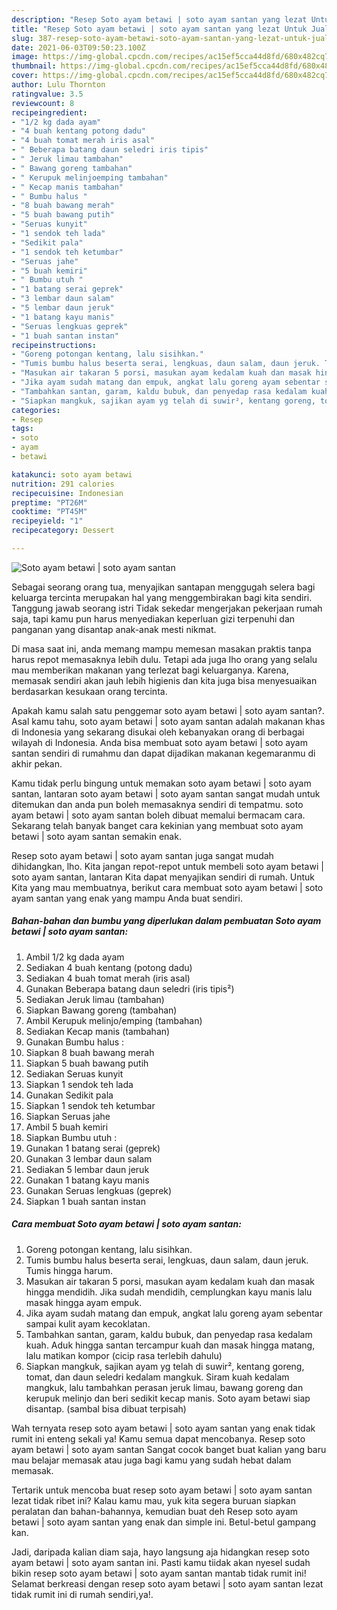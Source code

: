 ```yaml
---
description: "Resep Soto ayam betawi | soto ayam santan yang lezat Untuk Jualan"
title: "Resep Soto ayam betawi | soto ayam santan yang lezat Untuk Jualan"
slug: 387-resep-soto-ayam-betawi-soto-ayam-santan-yang-lezat-untuk-jualan
date: 2021-06-03T09:50:23.100Z
image: https://img-global.cpcdn.com/recipes/ac15ef5cca44d8fd/680x482cq70/soto-ayam-betawi-soto-ayam-santan-foto-resep-utama.jpg
thumbnail: https://img-global.cpcdn.com/recipes/ac15ef5cca44d8fd/680x482cq70/soto-ayam-betawi-soto-ayam-santan-foto-resep-utama.jpg
cover: https://img-global.cpcdn.com/recipes/ac15ef5cca44d8fd/680x482cq70/soto-ayam-betawi-soto-ayam-santan-foto-resep-utama.jpg
author: Lulu Thornton
ratingvalue: 3.5
reviewcount: 8
recipeingredient:
- "1/2 kg dada ayam"
- "4 buah kentang potong dadu"
- "4 buah tomat merah iris asal"
- " Beberapa batang daun seledri iris tipis"
- " Jeruk limau tambahan"
- " Bawang goreng tambahan"
- " Kerupuk melinjoemping tambahan"
- " Kecap manis tambahan"
- " Bumbu halus "
- "8 buah bawang merah"
- "5 buah bawang putih"
- "Seruas kunyit"
- "1 sendok teh lada"
- "Sedikit pala"
- "1 sendok teh ketumbar"
- "Seruas jahe"
- "5 buah kemiri"
- " Bumbu utuh "
- "1 batang serai geprek"
- "3 lembar daun salam"
- "5 lembar daun jeruk"
- "1 batang kayu manis"
- "Seruas lengkuas geprek"
- "1 buah santan instan"
recipeinstructions:
- "Goreng potongan kentang, lalu sisihkan."
- "Tumis bumbu halus beserta serai, lengkuas, daun salam, daun jeruk. Tumis hingga harum."
- "Masukan air takaran 5 porsi, masukan ayam kedalam kuah dan masak hingga mendidih. Jika sudah mendidih, cemplungkan kayu manis lalu masak hingga ayam empuk."
- "Jika ayam sudah matang dan empuk, angkat lalu goreng ayam sebentar sampai kulit ayam kecoklatan."
- "Tambahkan santan, garam, kaldu bubuk, dan penyedap rasa kedalam kuah. Aduk hingga santan tercampur kuah dan masak hingga matang, lalu matikan kompor (cicip rasa terlebih dahulu)"
- "Siapkan mangkuk, sajikan ayam yg telah di suwir², kentang goreng, tomat, dan daun seledri kedalam mangkuk. Siram kuah kedalam mangkuk, lalu tambahkan perasan jeruk limau, bawang goreng dan kerupuk melinjo dan beri sedikit kecap manis. Soto ayam betawi siap disantap. (sambal bisa dibuat terpisah)"
categories:
- Resep
tags:
- soto
- ayam
- betawi

katakunci: soto ayam betawi 
nutrition: 291 calories
recipecuisine: Indonesian
preptime: "PT26M"
cooktime: "PT45M"
recipeyield: "1"
recipecategory: Dessert

---
```



![Soto ayam betawi | soto ayam santan](https://img-global.cpcdn.com/recipes/ac15ef5cca44d8fd/680x482cq70/soto-ayam-betawi-soto-ayam-santan-foto-resep-utama.jpg)

Sebagai seorang orang tua, menyajikan santapan menggugah selera bagi keluarga tercinta merupakan hal yang menggembirakan bagi kita sendiri. Tanggung jawab seorang istri Tidak sekedar mengerjakan pekerjaan rumah saja, tapi kamu pun harus menyediakan keperluan gizi terpenuhi dan panganan yang disantap anak-anak mesti nikmat.

Di masa  saat ini, anda memang mampu memesan masakan praktis tanpa harus repot memasaknya lebih dulu. Tetapi ada juga lho orang yang selalu mau memberikan makanan yang terlezat bagi keluarganya. Karena, memasak sendiri akan jauh lebih higienis dan kita juga bisa menyesuaikan berdasarkan kesukaan orang tercinta. 



Apakah kamu salah satu penggemar soto ayam betawi | soto ayam santan?. Asal kamu tahu, soto ayam betawi | soto ayam santan adalah makanan khas di Indonesia yang sekarang disukai oleh kebanyakan orang di berbagai wilayah di Indonesia. Anda bisa membuat soto ayam betawi | soto ayam santan sendiri di rumahmu dan dapat dijadikan makanan kegemaranmu di akhir pekan.

Kamu tidak perlu bingung untuk memakan soto ayam betawi | soto ayam santan, lantaran soto ayam betawi | soto ayam santan sangat mudah untuk ditemukan dan anda pun boleh memasaknya sendiri di tempatmu. soto ayam betawi | soto ayam santan boleh dibuat memalui bermacam cara. Sekarang telah banyak banget cara kekinian yang membuat soto ayam betawi | soto ayam santan semakin enak.

Resep soto ayam betawi | soto ayam santan juga sangat mudah dihidangkan, lho. Kita jangan repot-repot untuk membeli soto ayam betawi | soto ayam santan, lantaran Kita dapat menyajikan sendiri di rumah. Untuk Kita yang mau membuatnya, berikut cara membuat soto ayam betawi | soto ayam santan yang enak yang mampu Anda buat sendiri.

<!--inarticleads1-->

##### Bahan-bahan dan bumbu yang diperlukan dalam pembuatan Soto ayam betawi | soto ayam santan:

1. Ambil 1/2 kg dada ayam
1. Sediakan 4 buah kentang (potong dadu)
1. Sediakan 4 buah tomat merah (iris asal)
1. Gunakan  Beberapa batang daun seledri (iris tipis²)
1. Sediakan  Jeruk limau (tambahan)
1. Siapkan  Bawang goreng (tambahan)
1. Ambil  Kerupuk melinjo/emping (tambahan)
1. Sediakan  Kecap manis (tambahan)
1. Gunakan  Bumbu halus :
1. Siapkan 8 buah bawang merah
1. Siapkan 5 buah bawang putih
1. Sediakan Seruas kunyit
1. Siapkan 1 sendok teh lada
1. Gunakan Sedikit pala
1. Siapkan 1 sendok teh ketumbar
1. Siapkan Seruas jahe
1. Ambil 5 buah kemiri
1. Siapkan  Bumbu utuh :
1. Gunakan 1 batang serai (geprek)
1. Gunakan 3 lembar daun salam
1. Sediakan 5 lembar daun jeruk
1. Gunakan 1 batang kayu manis
1. Gunakan Seruas lengkuas (geprek)
1. Siapkan 1 buah santan instan




<!--inarticleads2-->

##### Cara membuat Soto ayam betawi | soto ayam santan:

1. Goreng potongan kentang, lalu sisihkan.
1. Tumis bumbu halus beserta serai, lengkuas, daun salam, daun jeruk. Tumis hingga harum.
1. Masukan air takaran 5 porsi, masukan ayam kedalam kuah dan masak hingga mendidih. Jika sudah mendidih, cemplungkan kayu manis lalu masak hingga ayam empuk.
1. Jika ayam sudah matang dan empuk, angkat lalu goreng ayam sebentar sampai kulit ayam kecoklatan.
1. Tambahkan santan, garam, kaldu bubuk, dan penyedap rasa kedalam kuah. Aduk hingga santan tercampur kuah dan masak hingga matang, lalu matikan kompor (cicip rasa terlebih dahulu)
1. Siapkan mangkuk, sajikan ayam yg telah di suwir², kentang goreng, tomat, dan daun seledri kedalam mangkuk. Siram kuah kedalam mangkuk, lalu tambahkan perasan jeruk limau, bawang goreng dan kerupuk melinjo dan beri sedikit kecap manis. Soto ayam betawi siap disantap. (sambal bisa dibuat terpisah)




Wah ternyata resep soto ayam betawi | soto ayam santan yang enak tidak rumit ini enteng sekali ya! Kamu semua dapat mencobanya. Resep soto ayam betawi | soto ayam santan Sangat cocok banget buat kalian yang baru mau belajar memasak atau juga bagi kamu yang sudah hebat dalam memasak.

Tertarik untuk mencoba buat resep soto ayam betawi | soto ayam santan lezat tidak ribet ini? Kalau kamu mau, yuk kita segera buruan siapkan peralatan dan bahan-bahannya, kemudian buat deh Resep soto ayam betawi | soto ayam santan yang enak dan simple ini. Betul-betul gampang kan. 

Jadi, daripada kalian diam saja, hayo langsung aja hidangkan resep soto ayam betawi | soto ayam santan ini. Pasti kamu tiidak akan nyesel sudah bikin resep soto ayam betawi | soto ayam santan mantab tidak rumit ini! Selamat berkreasi dengan resep soto ayam betawi | soto ayam santan lezat tidak rumit ini di rumah sendiri,ya!.


